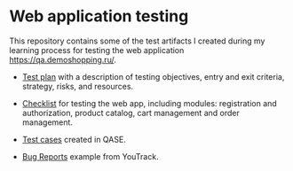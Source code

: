 # Web application testing
This repository contains some of the test artifacts I created during my learning process for testing the web application https://qa.demoshopping.ru/.



- [Test plan](https://docs.google.com/spreadsheets/d/1BagqdLSRqmZG3vtoedKkIXPQUrikC-dDnlTA3JwcYsk/edit?usp=sharing) with a description of testing objectives, entry and exit criteria, strategy, risks, and resources.

- [Checklist](https://docs.google.com/spreadsheets/d/1IGJWiGZrhk16urR6hRh2EA6pu-YHsg2UEsAH8loL42Q/edit?usp=sharing) for testing the web app, including modules: registration and authorization, product catalog, cart management and order management.

- [Test cases](https://github.com/briakina/web_testing/blob/main/Test%20cases%20for%20Web%20App%20-%20Demo%20Online%20Store.pdf) created in QASE.

- [Bug Reports](https://github.com/briakina/web_testing/blob/main/Web%20App%20Testing%20-%20YouTrack%20Bug%20Reports.xlsx) example from YouTrack.



